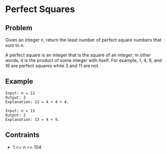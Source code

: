# Perfect Squares

## Problem

Given an integer n, return the least number of perfect square numbers that sum to n.

A perfect square is an integer that is the square of an integer; in other words, it is the product of some integer with itself. For example, 1, 4, 9, and 16 are perfect squares while 3 and 11 are not.

## Example

```text
Input: n = 12
Output: 3
Explanation: 12 = 4 + 4 + 4.
```

```text
Input: n = 13
Output: 2
Explanation: 13 = 4 + 9.
```

## Contraints

- 1 <= n <= 104
